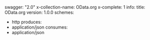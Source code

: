 swagger: "2.0"
x-collection-name: OData.org
x-complete: 1
info:
  title: OData.org
  version: 1.0.0
schemes:
- http
produces:
- application/json
consumes:
- application/json